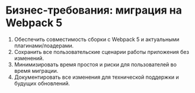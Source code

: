 # Бизнес-требования: миграция на Webpack 5

1. Обеспечить совместимость сборки с Webpack 5 и актуальными плагинами/лоадерами.
2. Сохранить все пользовательские сценарии работы приложения без изменений.
3. Минимизировать время простоя и риски для пользователей во время миграции.
4. Документировать все изменения для технической поддержки и будущих обновлений.
